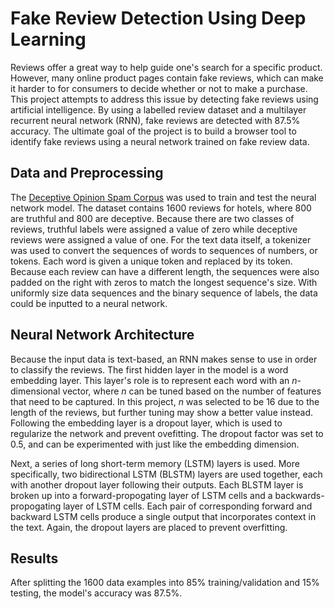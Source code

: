 # Fake Review Detection Using Deep Learning

Reviews offer a great way to help guide one's search for a specific product. However, many online product pages contain fake reviews, which can make it harder to for consumers to decide whether or not to make a purchase. This project attempts to address this issue by detecting fake reviews using artificial intelligence. By using a labelled review dataset and a multilayer recurrent neural network (RNN), fake reviews are detected with 87.5% accuracy. The ultimate goal of the project is to build a browser tool to identify fake reviews using a neural network trained on fake review data. 

## Data and Preprocessing

The [Deceptive Opinion Spam Corpus](https://www.kaggle.com/rtatman/deceptive-opinion-spam-corpus) was used to train and test the neural network model. The dataset contains 1600 reviews for hotels, where 800 are truthful and 800 are deceptive. Because there are two classes of reviews, truthful labels were assigned a value of zero while deceptive reviews were assigned a value of one. For the text data itself, a tokenizer was used to convert the sequences of words to sequences of numbers, or tokens. Each word is given a unique token and replaced by its token. Because each review can have a different length, the sequences were also padded on the right with zeros to match the longest sequence's size. With uniformly size data sequences and the binary sequence of labels, the data could be inputted to a neural network. 

## Neural Network Architecture

Because the input data is text-based, an RNN makes sense to use in order to classify the reviews. The first hidden layer in the model is a word embedding layer. This layer's role is to represent each word with an *n*-dimensional vector, where *n* can be tuned based on the number of features that need to be captured. In this project, *n* was selected to be 16 due to the length of the reviews, but further tuning may show a better value instead. Following the embedding layer is a dropout layer, which is used to regularize the network and prevent ovefitting. The dropout factor was set to 0.5, and can be experimented with just like the embedding dimension.

Next, a series of long short-term memory (LSTM) layers is used. More specifically, two bidirectional LSTM (BLSTM) layers are used together, each with another dropout layer following their outputs. Each BLSTM layer is broken up into a forward-propogating layer of LSTM cells and a backwards-propogating layer of LSTM cells. Each pair of corresponding forward and backward LSTM cells produce a single output that incorporates context in the text. Again, the dropout layers are placed to prevent overfitting. 

## Results

After splitting the 1600 data examples into 85% training/validation and 15% testing, the model's accuracy was 87.5%. 


